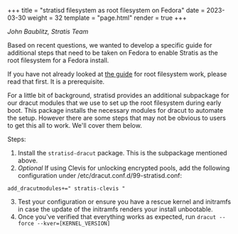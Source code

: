 +++
title = "stratisd filesystem as root filesystem on Fedora"
date = 2023-03-30
weight = 32
template = "page.html"
render = true
+++

*John Baublitz, Stratis Team*

Based on recent questions, we wanted to develop a specific guide for additional steps that need to be taken
on Fedora to enable Stratis as the root filesystem for a Fedora install.

If you have not already looked at [the guide] for root filesystem work, please read that first. It is a
prerequisite.

<!-- more -->

For a little bit of background, stratisd provides an additional subpackage for our dracut modules that we
use to set up the root filesystem during early boot. This package installs the necessary modules for dracut
to automate the setup. However there are some steps that may not be obvious to users to get this all to work.
We'll cover them below.

Steps:
1. Install the `stratisd-dracut` package. This is the subpackage mentioned above.
2. *Optional* If using Clevis for unlocking encrypted pools, add the following configuration
under /etc/dracut.conf.d/99-stratisd.conf:

```
add_dracutmodules+=" stratis-clevis "
```

3. Test your configuration or ensure you have a rescue kernel and initramfs in case the update of the
initramfs renders your install unbootable.
4. Once you've verified that everything works as expected, run `dracut --force --kver=[KERNEL_VERSION]`

[the guide]: @/stratis-rootfs.md
